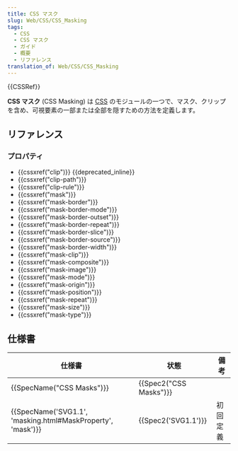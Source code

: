 ```yaml
---
title: CSS マスク
slug: Web/CSS/CSS_Masking
tags:
  - CSS
  - CSS マスク
  - ガイド
  - 概要
  - リファレンス
translation_of: Web/CSS/CSS_Masking
---
```

{{CSSRef}}

**CSS マスク** (CSS Masking) は [CSS](/ja/docs/Web/CSS) のモジュールの一つで、マスク、クリップを含め、可視要素の一部または全部を隠すための方法を定義します。

## リファレンス

### プロパティ

- {{cssxref("clip")}} {{deprecated_inline}}
- {{cssxref("clip-path")}}
- {{cssxref("clip-rule")}}
- {{cssxref("mask")}}
- {{cssxref("mask-border")}}
- {{cssxref("mask-border-mode")}}
- {{cssxref("mask-border-outset")}}
- {{cssxref("mask-border-repeat")}}
- {{cssxref("mask-border-slice")}}
- {{cssxref("mask-border-source")}}
- {{cssxref("mask-border-width")}}
- {{cssxref("mask-clip")}}
- {{cssxref("mask-composite")}}
- {{cssxref("mask-image")}}
- {{cssxref("mask-mode")}}
- {{cssxref("mask-origin")}}
- {{cssxref("mask-position")}}
- {{cssxref("mask-repeat")}}
- {{cssxref("mask-size")}}
- {{cssxref("mask-type")}}

## 仕様書

| 仕様書                                                                    | 状態                       | 備考            |
| -------------------------------------------------------------------------------- | ---------------------------- | ------------------ |
| {{SpecName("CSS Masks")}}                                                 | {{Spec2("CSS Masks")}} |                    |
| {{SpecName('SVG1.1', 'masking.html#MaskProperty', 'mask')}} | {{Spec2('SVG1.1')}}     | 初回定義 |
